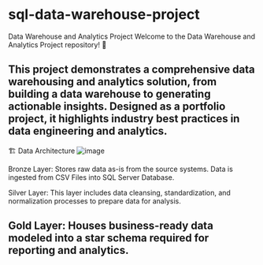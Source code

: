 # sql-data-warehouse-project
Data Warehouse and Analytics Project
Welcome to the Data Warehouse and Analytics Project repository! 🚀

This project demonstrates a comprehensive data warehousing and analytics solution, from building a data warehouse to generating actionable insights. Designed as a portfolio project, it highlights industry best practices in data engineering and analytics.
---------------------------------------------------------------------------------------------------------------------------------------------------------------
🏗️ Data Architecture
![image](https://github.com/user-attachments/assets/7b75427a-d7a6-4a9d-b6b5-d088421dccdd)

Bronze Layer: Stores raw data as-is from the source systems. Data is ingested from CSV Files into SQL Server Database.

Silver Layer: This layer includes data cleansing, standardization, and normalization processes to prepare data for analysis.

Gold Layer: Houses business-ready data modeled into a star schema required for reporting and analytics.
------------------------------------------------------------------------------------------------------------------------------------------------------------------
